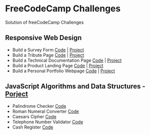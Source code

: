 # FreeCodeCamp Challenges

Solution of freeCodeCamp Challenges

## Responsive Web Design

- Build a Survey Form [Code](./responsive-web-design/survey-form/) | [Project](https://souldee.com/fcc/responsive-web-design/survey-form/)
- Build a Tribute Page [Code](./responsive-web-design/tribute-page/) | [Project](https://souldee.com/fcc/responsive-web-design/tribute-page/)
- Build a Technical Documentation Page [Code](./responsive-web-design/technical-documentation-page/) | [Project](https://souldee.com/fcc/responsive-web-design/technical-documentation-page/)
- Build a Product Landing Page [Code](./responsive-web-design/product-landing-page/) | [Project](https://souldee.com/fcc/responsive-web-design/product-landing-page/)
- Build a Personal Portfolio Webpage [Code](./responsive-web-design/personal-portfolio-webpage/) | [Project](https://souldee.com/fcc/responsive-web-design/personal-portfolio-webpage/)

## JavaScript Algorithms and Data Structures - [Porject](https://souldee.com/fcc/javaScript-algorithms-and-data-structures/)

- Palindrome Checker [Code](./javaScript-algorithms-and-data-structures/palindrome-checker/index.js)
- Roman Numeral Converter [Code](./javaScript-algorithms-and-data-structures/roman-numeral-converter/index.js)
- Caesars Cipher [Code](./javaScript-algorithms-and-data-structures/caesars-cipher/index.js)
- Telephone Number Validator [Code](./javaScript-algorithms-and-data-structures/telephone-number-validator/index.js)
- Cash Register [Code](./javaScript-algorithms-and-data-structures/cash-register/index.js)